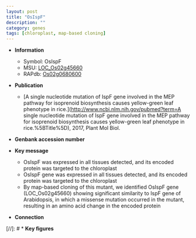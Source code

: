 ```yaml
---
layout: post
title: "OsIspF"
description: ""
category: genes
tags: [chloroplast, map-based cloning]
---
```


* **Information**  
    + Symbol: OsIspF  
    + MSU: [LOC_Os02g45660](http://rice.plantbiology.msu.edu/cgi-bin/ORF_infopage.cgi?orf=LOC_Os02g45660)  
    + RAPdb: [Os02g0680600](http://rapdb.dna.affrc.go.jp/viewer/gbrowse_details/irgsp1?name=Os02g0680600)  

* **Publication**  
    + [A single nucleotide mutation of IspF gene involved in the MEP pathway for isoprenoid biosynthesis causes yellow-green leaf phenotype in rice.](http://www.ncbi.nlm.nih.gov/pubmed?term=A single nucleotide mutation of IspF gene involved in the MEP pathway for isoprenoid biosynthesis causes yellow-green leaf phenotype in rice.%5BTitle%5D), 2017, Plant Mol Biol.

* **Genbank accession number**  

* **Key message**  
    + OsIspF was expressed in all tissues detected, and its encoded protein was targeted to the chloroplast
    + OsIspF gene was expressed in all tissues detected, and its encoded protein was targeted to the chloroplast
    + By map-based cloning of this mutant, we identified OsIspF gene (LOC_Os02g45660) showing significant similarity to IspF gene of Arabidopsis, in which a missense mutation occurred in the mutant, resulting in an amino acid change in the encoded protein

* **Connection**  

[//]: # * **Key figures**  


